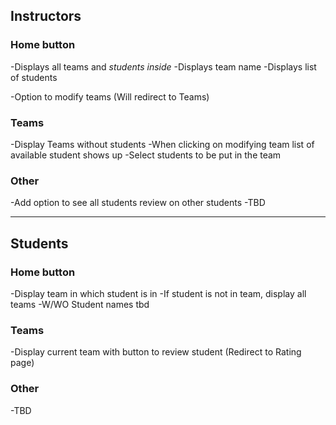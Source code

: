 ## Instructors

### Home button
-Displays all teams and *students inside*
-Displays team name
-Displays list of students

-Option to modify teams (Will redirect to Teams)

### Teams
-Display Teams without students
-When clicking on modifying team list of available student shows up
-Select students to be put in the team

### Other
-Add option to see all students review on other students
-TBD 

******

## Students

### Home button
-Display team in which student is in
-If student is not in team, display all teams
-W/WO Student names tbd

### Teams
-Display current team with button to review student (Redirect to Rating page)

### Other
-TBD
